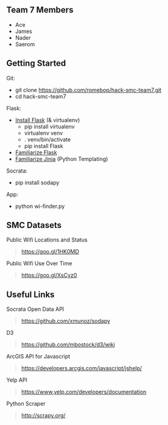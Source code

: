 Team 7 Members
--------------
* Ace
* James
* Nader
* Saerom

Getting Started
---------------
Git:

* git clone https://github.com/romebop/hack-smc-team7.git
* cd hack-smc-team7

Flask:

* [Install Flask](http://flask.pocoo.org/docs/0.10/installation/) (& virtualenv)
	* pip install virtualenv
	* virtualenv venv
	* . venv/bin/activate
	* pip install Flask
* [Familiarize Flask](http://flask.pocoo.org/docs/0.10/quickstart/)
* [Familiarize Jinja](http://jinja.pocoo.org/) (Python Templating)

Socrata:

* pip install sodapy

App:

* python wi-finder.py

SMC Datasets
------------
Public Wifi Locations and Status
> https://goo.gl/1HK0MD

Public Wifi Use Over Time
> https://goo.gl/XsCyz0

Useful Links
------------
Socrata Open Data API
> https://github.com/xmunoz/sodapy

D3
> https://github.com/mbostock/d3/wiki

ArcGIS API for Javascript
> https://developers.arcgis.com/javascript/jshelp/

Yelp API
> https://www.yelp.com/developers/documentation

Python Scraper
> http://scrapy.org/